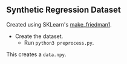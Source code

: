 Synthetic Regression Dataset
---
Created using SKLearn's [make_friedman1](https://scikit-learn.org/stable/modules/generated/sklearn.datasets.make_friedman1.html?highlight=make_friedman1#sklearn.datasets.make_friedman1).

* Create the dataset.
	* Run `python3 preprocess.py`.

This creates a `data.npy`.
